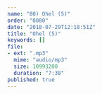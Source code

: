 ```yaml
---
name: "80) Ohel (5)"
order: "0080"
date: "2018-07-29T12:18:51Z"
title: "Ohel (5)"
keywords: []
file:
- ext: ".mp3"
  mime: "audio/mp3"
  size: 10993200
  duration: "7:38"
published: true
---
```

